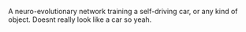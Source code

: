A neuro-evolutionary network training a self-driving car, or any kind of object. Doesnt really look like a car so yeah.
